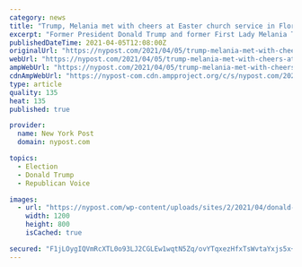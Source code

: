 ```yaml
---
category: news
title: "Trump, Melania met with cheers at Easter church service in Florida"
excerpt: "Former President Donald Trump and former First Lady Melania Trump spent their Easter in Florida, attending church before spending time with family at an Easter egg roll at their Mar-a-Lago estate."
publishedDateTime: 2021-04-05T12:08:00Z
originalUrl: "https://nypost.com/2021/04/05/trump-melania-met-with-cheers-at-easter-church-service-in-florida/"
webUrl: "https://nypost.com/2021/04/05/trump-melania-met-with-cheers-at-easter-church-service-in-florida/"
ampWebUrl: "https://nypost.com/2021/04/05/trump-melania-met-with-cheers-at-easter-church-service-in-florida/amp/"
cdnAmpWebUrl: "https://nypost-com.cdn.ampproject.org/c/s/nypost.com/2021/04/05/trump-melania-met-with-cheers-at-easter-church-service-in-florida/amp/"
type: article
quality: 135
heat: 135
published: true

provider:
  name: New York Post
  domain: nypost.com

topics:
  - Election
  - Donald Trump
  - Republican Voice

images:
  - url: "https://nypost.com/wp-content/uploads/sites/2/2021/04/donald-trump-easter-82.jpg?quality=90&strip=all&w=1200"
    width: 1200
    height: 800
    isCached: true

secured: "F1jLOygIQVmRcXTL0o93LJ2CGLEw1wqtN5Zq/ovYTqxezHfxTsWvtaYxjs5x+Bm/Peafa4valfuNvpGUY58J941uSEvuYwEq95zOmZEI7ftSXO+Bct+zgZsftdK5CknmIvqyKn1KEe07rXxIVrQKxtVGDjduFebY+i8bsPmq2AKnB6+I4ZMYAczWoWBHQPVCwMvsrSzX1WIWvkw6+cgHdr+8tOA5DiOKj0Jj6d4QApo8+T7bvVfEs1r64re1knLSQAzqpqz2oUmWY7oPoQnU8hq+g82ZczEj7sjy+wQQ1qdQq1VCh55D9ZtG8gx5/UHs/Eur6SL/0QEqHMhXoaTw/2rF8E7sQkSFYyQNZsnFMFA=;WJYzi7oYcIgRAZ1k7C2yDA=="
---
```


